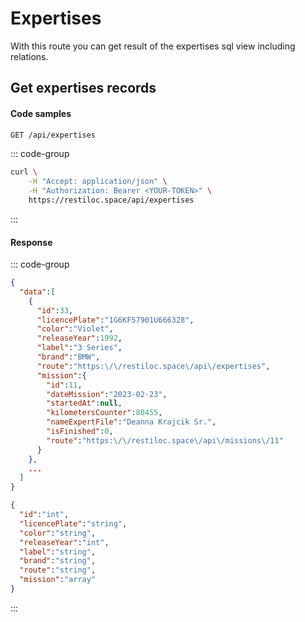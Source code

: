 # Expertises

With this route you can get result of the expertises sql view including relations.

## Get expertises records <Badge type="tip" text="GET"/>

#### Code samples

```bash
GET /api/expertises
```

::: code-group

```bash :line-numbers [cURL]
curl \
    -H "Accept: application/json" \
    -H "Authorization: Bearer <YOUR-TOKEN>" \
    https://restiloc.space/api/expertises
```

:::

#### Response

::: code-group

```json :line-numbers [Example response]
{
  "data":[
    {
      "id":33,
      "licencePlate":"1G6KF57901U666328",
      "color":"Violet",
      "releaseYear":1992,
      "label":"3 Series",
      "brand":"BMW",
      "route":"https:\/\/restiloc.space\/api\/expertises",
      "mission":{
        "id":11,
        "dateMission":"2023-02-23",
        "startedAt":null,
        "kilometersCounter":80455,
        "nameExpertFile":"Deanna Krajcik Sr.",
        "isFinished":0,
        "route":"https:\/\/restiloc.space\/api\/missions\/11"
      }
    },
    ...
  ]
}
```

```json :line-numbers [Response schema]
{
  "id":"int",
  "licencePlate":"string",
  "color":"string",
  "releaseYear":"int",
  "label":"string",
  "brand":"string",
  "route":"string",
  "mission":"array"
}
```

:::
